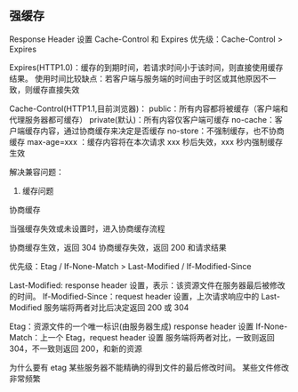## 强缓存

Response Header 设置 Cache-Control 和 Expires
优先级：Cache-Control > Expires


Expires(HTTP1.0)：缓存的到期时间，若请求时间小于该时间，则直接使用缓存结果。 使用时间比较缺点：若客户端与服务端的时间由于时区或其他原因不一致，则缓存直接失效

Cache-Control(HTTP1.1,目前浏览器)：
public：所有内容都将被缓存（客户端和代理服务器都可缓存）
private(默认)：所有内容仅客户端可缓存
no-cache：客户端缓存内容，通过协商缓存来决定是否缓存
no-store：不强制缓存，也不协商缓存
max-age=xxx ：缓存内容将在本次请求 xxx 秒后失效，xxx 秒内强制缓存生效


解决兼容问题：
1. 缓存问题


协商缓存

当强缓存失效或未设置时，进入协商缓存流程

协商缓存生效，返回 304
协商缓存失效，返回 200 和请求结果

优先级：Etag / If-None-Match > Last-Modified / If-Modified-Since

Last-Modified: response header 设置，表示：该资源文件在服务器最后被修改的时间。
If-Modified-Since：request header 设置，上次请求响应中的 Last-Modified
服务端将两者对比后决定返回 200 或 304


Etag：资源文件的一个唯一标识(由服务器生成) response header 设置
If-None-Match：上一个 Etag，request header 设置
服务端将两者对比，一致则返回 304，不一致则返回 200，和新的资源


为什么要有 etag
某些服务器不能精确的得到文件的最后修改时间。
某些文件修改非常频繁
